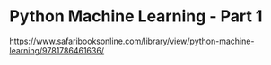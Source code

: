 # Python Machine Learning - Part 1

https://www.safaribooksonline.com/library/view/python-machine-learning/9781786461636/
